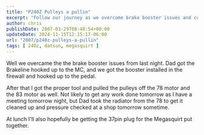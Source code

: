 ```yaml
---
title: "P240Z Pulleys a pullin"
excerpt: "Follow our journey as we overcome brake booster issues and continue revamping our project car. Keeping progress on track despite everyday challenges."
author: chris
publishDate: 2007-03-29T08:48:54+00:00
updateDate: 2024-11-15T12:15:17-06:00
url: "2007/p240z-pulleys-a-pullin"
tags: [ 240z, datsun, megasquirt ]
---
```


Well we overcame the the brake booster issues from last night. Dad got the Brakeline hooked up to the MC, and we got the booster installed in the firewall and hooked up to the pedal.

After that I got the proper tool and pulled the pulleys off the 78 motor and the 83 motor as well. Not likely to get any work done tomorrow as I have a meeting tomorrow night, but Dad took the radiator from the 78 to get it cleaned up and pressure checked at a shop tomorrow sometime.

At lunch I'll also hopefully be getting the 37pin plug for the Megasquirt put together.

